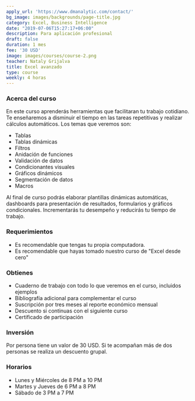 ```yaml
---
apply_url: 'https://www.dmanalytic.com/contact/'
bg_image: images/backgrounds/page-title.jpg
category: Excel, Business Intelligence
date: "2019-07-06T15:27:17+06:00"
description: Para aplicación profesional
draft: false
duration: 1 mes
fee: '30 USD'
image: images/courses/course-2.png
teacher: Nataly Grijalva
title: Excel avanzado
type: course
weekly: 4 horas
---
```



### Acerca del curso

En este curso aprenderás herramientas que facilitaran tu trabajo cotidiano. Te enseñaremos a disminuir el tiempo en las tareas repetitivas y realizar cálculos automáticos. Los temas que veremos son:

- Tablas
- Tablas dinámicas
- Filtros
- Anidación de funciones
- Validación de datos
- Condicionantes visuales
- Gráficos dinámicos
- Segmentación de datos
- Macros

Al final de curso podrás elaborar plantillas dinámicas automáticas, dashboards para presentación de resultados, formularios y gráficos condicionales. Incrementarás tu desempeño y reducirás tu tiempo de trabajo.</p>

### Requerimientos

* Es recomendable que tengas tu propia computadora.
* Es recomendable que hayas tomado nuestro curso de "Excel desde cero"

### Obtienes

* Cuaderno de trabajo con todo lo que veremos en el curso, incluidos ejemplos
* Bibliografía adicional para complementar el curso
* Suscripción por tres meses al reporte económico mensual
* Descuento si continuas con el siguiente curso
* Certificado de participación

### Inversión

Por persona tiene un valor de 30 USD. Si te acompañan más de dos personas se realiza un descuento grupal.

### Horarios

- Lunes y Miércoles de 8 PM a 10 PM
- Martes y Jueves de 6 PM a 8 PM
- Sábado de 3 PM a 7 PM
